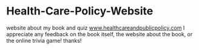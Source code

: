 Health-Care-Policy-Website
==========================

website about my book and quiz
www.healthcareandpublicpolicy.com
I appreciate any feedback on the book itself, the website about the book, or the online trivia game!  thanks!